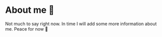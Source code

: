 # About me 👋

Not much to say right now.
In time I will add some more information about me.
Peace for now 🙏

